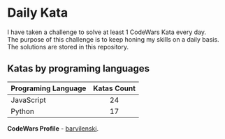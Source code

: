 # Daily Kata

I have taken a challenge to solve at least 1 CodeWars Kata every day.  
The purpose of this challenge is to keep honing my skills on a daily basis.  
The solutions are stored in this repository.

## Katas by programing languages

| Programing Language | Katas Count |
| ------------------- | :---------: |
| JavaScript          |          24 |
| Python              |          17 |


**CodeWars Profile** - [barvilenski](https://www.codewars.com/users/vbarv24).
